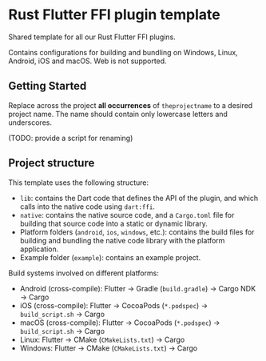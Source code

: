 # Rust Flutter FFI plugin template

Shared template for all our Rust Flutter FFI plugins.

Contains configurations for building and bundling on Windows, Linux, Android, iOS and macOS. Web is not supported.

## Getting Started

Replace across the project **all occurrences** of `theprojectname` to a desired project name. The name should contain only lowercase letters and underscores.

(TODO: provide a script for renaming)

## Project structure

This template uses the following structure:

- `lib`: contains the Dart code that defines the API of the plugin, and which calls into the native code using `dart:ffi`.
- `native`: contains the native source code, and a `Cargo.toml` file for building that source code into a static or dynamic library.
- Platform folders (`android`, `ios`, `windows`, etc.): contains the build files for building and bundling the native code library with the platform application.
- Example folder (`example`): contains an example project.

Build systems involved on different platforms:

- Android (cross-compile): Flutter → Gradle (`build.gradle`) → Cargo NDK → Cargo
- iOS (cross-compile): Flutter → CocoaPods (`*.podspec`) → `build_script.sh` → Cargo
- macOS (cross-compile): Flutter → CocoaPods (`*.podspec`) → `build_script.sh` → Cargo
- Linux: Flutter → CMake (`CMakeLists.txt`) → Cargo
- Windows: Flutter → CMake (`CMakeLists.txt`) → Cargo
